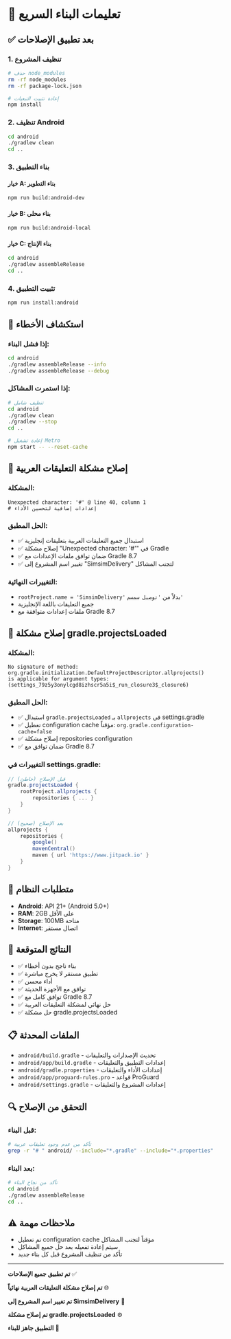 # 🚀 تعليمات البناء السريع

## ✅ بعد تطبيق الإصلاحات

### 1. تنظيف المشروع
```bash
# حذف node_modules
rm -rf node_modules
rm -rf package-lock.json

# إعادة تثبيت التبعيات
npm install
```

### 2. تنظيف Android
```bash
cd android
./gradlew clean
cd ..
```

### 3. بناء التطبيق

#### خيار A: بناء التطوير
```bash
npm run build:android-dev
```

#### خيار B: بناء محلي
```bash
npm run build:android-local
```

#### خيار C: بناء الإنتاج
```bash
cd android
./gradlew assembleRelease
cd ..
```

### 4. تثبيت التطبيق
```bash
npm run install:android
```

## 🔧 استكشاف الأخطاء

### إذا فشل البناء:
```bash
cd android
./gradlew assembleRelease --info
./gradlew assembleRelease --debug
```

### إذا استمرت المشاكل:
```bash
# تنظيف شامل
cd android
./gradlew clean
./gradlew --stop
cd ..

# إعادة تشغيل Metro
npm start -- --reset-cache
```

## 🚨 إصلاح مشكلة التعليقات العربية

### المشكلة:
```
Unexpected character: '#' @ line 40, column 1
# إعدادات إضافية لتحسين الأداء
```

### الحل المطبق:
- ✅ استبدال جميع التعليقات العربية بتعليقات إنجليزية
- ✅ إصلاح مشكلة "Unexpected character: '#'" في Gradle
- ✅ ضمان توافق ملفات الإعدادات مع Gradle 8.7
- ✅ تغيير اسم المشروع إلى "SimsimDelivery" لتجنب المشاكل

### التغييرات النهائية:
- `rootProject.name = 'SimsimDelivery'` بدلاً من `'توصيل سمسم'`
- جميع التعليقات باللغة الإنجليزية
- ملفات إعدادات متوافقة مع Gradle 8.7

## 🚨 إصلاح مشكلة gradle.projectsLoaded

### المشكلة:
```
No signature of method: org.gradle.initialization.DefaultProjectDescriptor.allprojects() 
is applicable for argument types: (settings_79z5y3onylcgd8izhscr5a5i$_run_closure3$_closure6)
```

### الحل المطبق:
- ✅ استبدال `gradle.projectsLoaded` بـ `allprojects` في settings.gradle
- ✅ تعطيل configuration cache مؤقتاً: `org.gradle.configuration-cache=false`
- ✅ إصلاح مشكلة repositories configuration
- ✅ ضمان توافق مع Gradle 8.7

### التغييرات في settings.gradle:
```gradle
// قبل الإصلاح (خاطئ)
gradle.projectsLoaded {
    rootProject.allprojects {
        repositories { ... }
    }
}

// بعد الإصلاح (صحيح)
allprojects {
    repositories {
        google()
        mavenCentral()
        maven { url 'https://www.jitpack.io' }
    }
}
```

## 📱 متطلبات النظام

- **Android**: API 21+ (Android 5.0+)
- **RAM**: 2GB على الأقل
- **Storage**: 100MB متاحة
- **Internet**: اتصال مستقر

## 🎯 النتائج المتوقعة

- ✅ بناء ناجح بدون أخطاء
- ✅ تطبيق مستقر لا يخرج مباشرة
- ✅ أداء محسن
- ✅ توافق مع الأجهزة الحديثة
- ✅ توافق كامل مع Gradle 8.7
- ✅ حل نهائي لمشكلة التعليقات العربية
- ✅ حل مشكلة gradle.projectsLoaded

## 📋 الملفات المحدثة

- `android/build.gradle` - تحديث الإصدارات والتعليقات
- `android/app/build.gradle` - إعدادات التطبيق والتعليقات
- `android/gradle.properties` - إعدادات الأداء والتعليقات
- `android/app/proguard-rules.pro` - قواعد ProGuard
- `android/settings.gradle` - إعدادات المشروع والتعليقات

## 🔍 التحقق من الإصلاح

### قبل البناء:
```bash
# تأكد من عدم وجود تعليقات عربية
grep -r "# " android/ --include="*.gradle" --include="*.properties"
```

### بعد البناء:
```bash
# تأكد من نجاح البناء
cd android
./gradlew assembleRelease
cd ..
```

## ⚠️ ملاحظات مهمة

- تم تعطيل configuration cache مؤقتاً لتجنب المشاكل
- سيتم إعادة تفعيله بعد حل جميع المشاكل
- تأكد من تنظيف المشروع قبل كل بناء جديد

---

**تم تطبيق جميع الإصلاحات** ✅

**تم إصلاح مشكلة التعليقات العربية نهائياً** 🌐

**تم تغيير اسم المشروع إلى SimsimDelivery** 📱

**تم إصلاح مشكلة gradle.projectsLoaded** ⚙️

**التطبيق جاهز للبناء** 🚀

